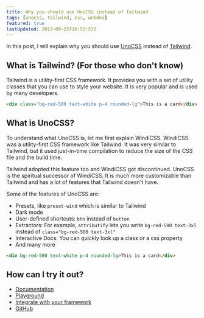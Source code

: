 ```yaml
---
title: Why you should use UnoCSS instead of Tailwind
tags: [unocss, tailwind, css, webdev]
featured: true
lastUpdated: 2023-09-25T16:52:57Z
---
```


In this post, I will explain why you should use [UnoCSS](https://unocss.dev/) instead of [Tailwind](https://tailwindcss.com/).

## What is Tailwind? (For those who don't know)

Tailwind is a utility-first CSS framework. It provides you with a set of utility classes that you can use to style your website. It is very popular and is used by many developers.

```html
<div class="bg-red-500 text-white p-4 rounded-lg">This is a card</div>
```

## What is UnoCSS?

To understand what UnoCSS is, let me first explain WindiCSS. WindiCSS was a utility-first CSS framework like Tailwind. It was very similar to Tailwind, but it used just-in-time compilation to reduce the size of the CSS file and the build time.

Tailwind adopted this feature too and WindiCSS got discontinued. UnoCSS is the spiritual successor of WindiCSS. It is much more customizable than Tailwind and has a lot of features that Tailwind doesn't have.

Some of the features of UnoCSS are:

- Presets, like `preset-wind` which is similar to Tailwind
- Dark mode
- User-defined shortcuts: `btn` instead of `button`
- Extractors: For example, `attributify` lets you write `bg-red-500 text-3xl` instead of `class="bg-red-500 text-3xl"`
- Interactive Docs: You can quickly look up a class or a css property
- And many more

```html
<div bg-red-500 text-white p-4 rounded-lg>This is a card</div>
```

## How can I try it out?

- [Documentation](https://unocss.dev/)
- [Playground](https://unocss.dev/play/)
- [Integrate with your framework](https://unocss.dev/integrations/)
- [GitHub](https://github.com/unocss/unocss)
